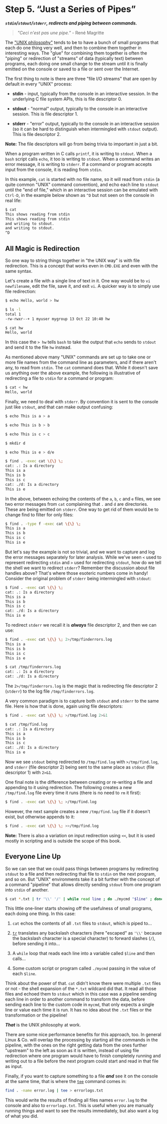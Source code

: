   
# Step 5. “Just a Series of Pipes”

***`stdin`/`stdout`/`stderr`, redirects and piping between commands.***

> *"Ceci n'est pas une pipe."* - René Magritte

The ["UNIX philosophy"](https://en.wikipedia.org/wiki/Unix_philosophy)
tends to be to have a bunch of small programs that each do one thing very
well, and then to combine them together in interesting ways. The "glue"
for combining them together is often the "piping" or redirection of
"streams" of data (typically text) between programs, each doing one small
change to the stream until it is finally emitted on the console or saved
to a file or sent over the Internet.

The first thing to note is there are three "file I/O streams" that are open
by default in every "UNIX" process:

* **stdin** - input, typically from the console in an interactive session.
In the underlying C file system APIs, this is file descriptor 0.

* **stdout** - "normal" output, typically to the console in an interactive
session. This is file descriptor 1.

* **stderr** - "error" output, typically to the console in an interactive
session (so it can be hard to distinguish when intermingled with `stdout`
output). This is file descriptor 2.

**Note:** The file descriptors will go from being trivia to important in
just a bit.

When a program written in C calls `printf`, it is writing to `stdout`. When
a `bash` script calls `echo`, it too is writing to `stdout`. When a command
writes an error message, it is writing to `stderr`. If a command or program
accepts input from the console, it is reading from `stdin`.

In this example, `cat` is started with no file name, so it will read from
`stdin` (a quite common "UNIX" command convention), and echo each line to
`stdout` until the "end of file," which in an interactive session can be
emulated with `Ctrl-D`, in the example below shown as `^D` but not seen on
the console in real life:

```bash
$ cat
This shows reading from stdin
This shows reading from stdin
and writing to stdout.
and writing to stdout.
^D
```

## All Magic is Redirection

So one way to string things together in "the UNIX way" is with file
redirection. This is a concept that works even in `CMD.EXE` and even with
the same syntax.

Let's create a file with a single line of text in it. One way would be to
`vi newfilename`, edit the file, save it, and exit `vi`. A quicker way is
to simply use file redirection:

```bash
$ echo Hello, world > hw

$ ls -l
total 1
-rw-rwxr--+ 1 myuser mygroup 13 Oct 22 10:40 hw

$ cat hw
Hello, world
```

In this case the `> hw` tells `bash` to take the output that `echo` sends
to `stdout` and send it to the file `hw` instead.

As mentioned above many "UNIX" commands are set up to take one or more file
names from the command line as parameters, and if there aren't any, to
read from `stdin`. The `cat` command does that. While it doesn't save us
anything over the above example, the following is illustrative of
redirecting a file to `stdin` for a command or program:

```bash
$ cat < hw
Hello, world
```

Finally, we need to deal with `stderr`. By convention it is sent to the
console just like `stdout`, and that can make output confusing:

```bash
$ echo This is a > a

$ echo This is b > b

$ echo This is c > c

$ mkdir d

$ echo This is e > d/e

$ find . -exec cat \{\} \;
cat: .: Is a directory
This is a
This is b
This is c
cat: ./d: Is a directory
This is e
```

In the above, between echoing the contents of the `a`, `b`, `c` and `e`
files, we see two error messages from `cat` complaining that `.` and `d`
are directories. These are being emitted on `stderr`. One way to get rid of
them would be to change find to filter for only files:

```bash
$ find . -type f -exec cat \{\} \;
This is a
This is b
This is c
This is e
```

But let's say the example is not so trivial, and we want to capture and
log the error messages separately for later analysis. While we've seen
`<` used to represent redirecting `stdin` and `>` used for redirecting
`stdout`, how do we tell the shell we want to redirect `stderr`? Remember
the discussion about file handles above? That's where those esoteric
numbers come in handy! Consider the original problem of `stderr` being
intermingled with `stdout`:

```bash
$ find . -exec cat \{\} \;
cat: .: Is a directory
This is a
This is b
This is c
cat: ./d: Is a directory
This is e
```

To redirect `stderr` we recall it is ***always*** file descriptor 2, and
then we can use:

```bash
$ find . -exec cat \{\} \; 2>/tmp/finderrors.log
This is a
This is b
This is c
This is e

$ cat /tmp/finderrors.log
cat: .: Is a directory
cat: ./d: Is a directory
```

The `2>/tmp/finderrors.log` is the magic that is redirecting file
descriptor 2 (`stderr`) to the log file `/tmp/finderrors.log`.

A very common paradigm is to capture both `stdout` and `stderr` to the same
file. Here is how that is done, again using file descriptors:

```bash
$ find . -exec cat \{\} \; >/tmp/find.log 2>&1

$ cat /tmp/find.log
cat: .: Is a directory
This is a
This is b
This is c
cat: ./d: Is a directory
This is e
```

Now we see `stdout` being redirected to `/tmp/find.log` with
`>/tmp/find.log`, and `stderr` (file descriptor 2) being sent to the same
place as `stdout` (file descriptor 1) with `2>&1`.

One final note is the difference between creating or re-writing a file and
appending to it using redirection. The following creates a new
`/tmp/find.log` file every time it runs (there is no need to `rm` it
first):

```bash
$ find . -exec cat \{\} \; >/tmp/find.log
```

However, the next sample creates a new `/tmp/find.log` file if it doesn't
exist, but otherwise appends to it:

```bash
$ find . -exec cat \{\} \; >>/tmp/find.log
```

**Note:** There is also a variation on input redirection using `<<`, but it
is used mostly in scripting and is outside the scope of this book.

## Everyone Line Up

So we can see that we could pass things between programs by redirecting
`stdout` to a file and then redirecting that file to `stdin` on the next
program, and so on. But "UNIX" environments take it a bit further with the
concept of a command "pipeline" that allows directly sending `stdout` from
one program into `stdin` of another.

```bash
$ cat *.txt | tr '\\' '/' | while read line ; do ./mycmd "$line" ; done
```

This little one-liner starts showing off the usefulness of small programs,
each doing one thing. In this case:

1. `cat` echos the contents of all `.txt` files to `stdout`, which is
piped to...

2. [`tr`](http://linux.die.net/man/1/tr) translates any backslash
characters (here "escaped" as `'\\'` because the backslash character is
a special character) to forward slashes (`/`), before sending it into...

3. A `while` loop that reads each line into a variable called `$line` and
then calls...

4. Some custom script or program called `./mycmd` passing in the value of
each `$line`.

Think about the power of that. `cat` didn't know there were multiple `.txt`
files or not - the shell expansion of the `*.txt` wildcard did that. It
read all those files and echoed them to `stdout` which in this case was
a pipeline sending each line in order to another command to transform the
data, before sending each line to the custom code in `mycmd`, that only
expects a single line or value each time it is run. It has no idea about
the `.txt` files or the transformation or the pipeline!

***That*** is the UNIX philosophy at work.

There are some nice performance benefits for this approach, too. In general
Linux & Co. will overlap the processing by starting all the commands in the
pipeline, with the ones on the right getting data from the ones further
"upstream" to the left as soon as it is written, instead of using file
redirection where one program would have to finish completely running and
writing out to a file before the next program could start and read in that
file as input.

Finally, if you want to capture something to a file ***and*** see it on the
console at the same time, that is where the
[`tee`](http://linux.die.net/man/1/tee) command comes in:

```bash
find . -name error.log | tee > errorlogs.txt
```

This would write the results of finding all files names `error.log` to
the console and also to `errorlogs.txt`. This is useful when you are
manually running things and want to see the results immediately, but also
want a log of what you did. 
  
